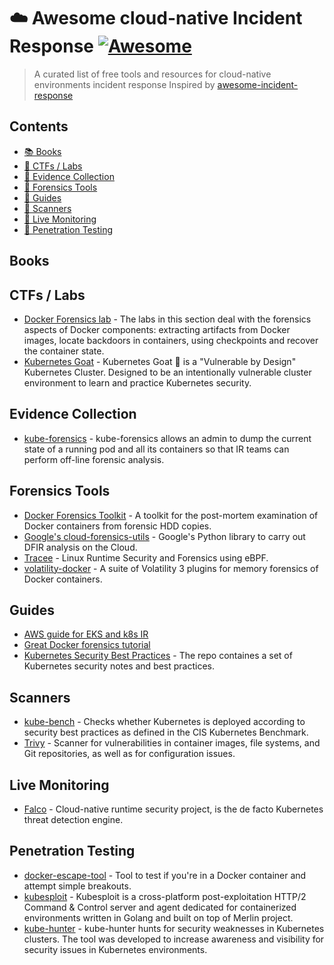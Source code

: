 # ☁️ Awesome cloud-native Incident Response [![Awesome](https://cdn.rawgit.com/sindresorhus/awesome/d7305f38d29fed78fa85652e3a63e154dd8e8829/media/badge.svg)](https://github.com/sindresorhus/awesome)

> A curated list of free tools and resources for cloud-native environments incident response
Inspired by [awesome-incident-response](https://github.com/meirwah/awesome-incident-response)

## Contents
- [📚 Books](#books)
- [🧪 CTFs / Labs](#ctfs-labs)
- [🧾 Evidence Collection](#evidence-collection)
- [🔎 Forensics Tools](#forensics-tools)
- [🦮 Guides](#guides)
- [🔬 Scanners](#scanners)
- [🧰 Live Monitoring](#live-monitoring)
- [🔫 Penetration Testing](#penetration-testing)

## Books

## CTFs / Labs
- [Docker Forensics lab](https://attackdefense.pentesteracademy.com/listingnoauth?labtype=container-security-image-security&subtype=container-security-image-security-forensics) - The labs in this section deal with the forensics aspects of Docker components: extracting artifacts from Docker images, locate backdoors in containers, using checkpoints and recover the container state.
- [Kubernetes Goat](https://github.com/madhuakula/kubernetes-goat) - Kubernetes Goat 🐐 is a "Vulnerable by Design" Kubernetes Cluster. Designed to be an intentionally vulnerable cluster environment to learn and practice Kubernetes security.

## Evidence Collection
- [kube-forensics](https://github.com/keikoproj/kube-forensics) - kube-forensics allows an admin to dump the current state of a running pod and all its containers so that IR teams can perform off-line forensic analysis.

## Forensics Tools
- [Docker Forensics Toolkit](https://github.com/docker-forensics-toolkit/toolkit) - A toolkit for the post-mortem examination of Docker containers from forensic HDD copies.
- [Google's cloud-forensics-utils](https://github.com/google/cloud-forensics-utils) - Google's Python library to carry out DFIR analysis on the Cloud.
- [Tracee](https://github.com/aquasecurity/tracee) - Linux Runtime Security and Forensics using eBPF.
- [volatility-docker](https://github.com/amir9339/volatility-docker) - A suite of Volatility 3 plugins for memory forensics of Docker containers.

## Guides
- [AWS guide for EKS and k8s IR](https://aws.github.io/aws-eks-best-practices/security/docs/incidents/)
- [Great Docker forensics tutorial](https://blog.compass-security.com/2021/11/docker-forensics/)
- [Kubernetes Security Best Practices](https://github.com/kabachook/k8s-security) - The repo containes a set of Kubernetes security notes and best practices.

## Scanners
- [kube-bench](https://github.com/aquasecurity/kube-bench) - Checks whether Kubernetes is deployed according to security best practices as defined in the CIS Kubernetes Benchmark.
- [Trivy](https://aquasecurity.github.io/trivy/v0.24.0/) - Scanner for vulnerabilities in container images, file systems, and Git repositories, as well as for configuration issues.

## Live Monitoring
- [Falco](https://falco.org/) - Cloud-native runtime security project, is the de facto Kubernetes threat detection engine.

## Penetration Testing
- [docker-escape-tool](https://github.com/PercussiveElbow/docker-escape-tool) - Tool to test if you're in a Docker container and attempt simple breakouts.
- [kubesploit](https://github.com/cyberark/kubesploit) - Kubesploit is a cross-platform post-exploitation HTTP/2 Command & Control server and agent dedicated for containerized environments written in Golang and built on top of Merlin project.
- [kube-hunter](https://github.com/aquasecurity/kube-hunter) - kube-hunter hunts for security weaknesses in Kubernetes clusters. The tool was developed to increase awareness and visibility for security issues in Kubernetes environments.
